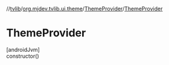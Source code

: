 //[tvlib](../../../index.md)/[org.mjdev.tvlib.ui.theme](../index.md)/[ThemeProvider](index.md)/[ThemeProvider](-theme-provider.md)

# ThemeProvider

[androidJvm]\
constructor()
